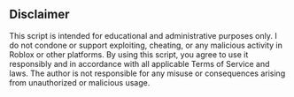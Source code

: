 ## Disclaimer

This script is intended for educational and administrative purposes only.
I do not condone or support exploiting, cheating, or any malicious activity in Roblox or other platforms.
By using this script, you agree to use it responsibly and in accordance with all applicable Terms of Service and laws.
The author is not responsible for any misuse or consequences arising from unauthorized or malicious usage.

